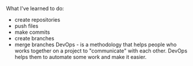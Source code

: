 What I've learned to do:
  - create repositories
  - push files
  - make commits
  - create branches
  - merge branches
DevOps - is a methodology that helps people who works together on a project to "communicate" with each other. DevOps helps them to automate some work and make it easier.
